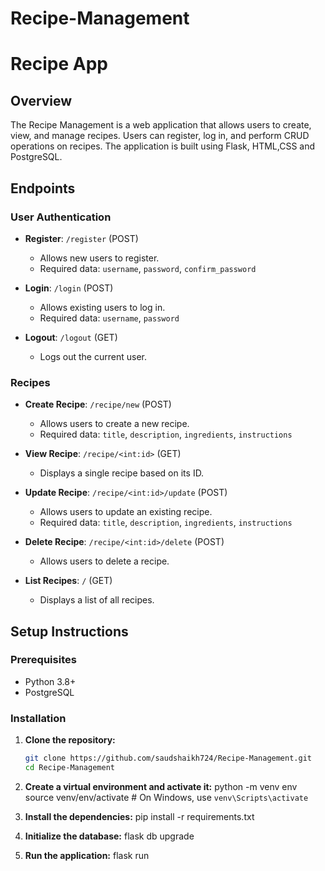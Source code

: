 # Recipe-Management

# Recipe App

## Overview

The Recipe Management is a web application that allows users to create, view, and manage recipes. Users can register, log in, and perform CRUD operations on recipes. The application is built using Flask, HTML,CSS and PostgreSQL.

## Endpoints

### User Authentication

- **Register**: `/register` (POST)

  - Allows new users to register.
  - Required data: `username`, `password`, `confirm_password`

- **Login**: `/login` (POST)

  - Allows existing users to log in.
  - Required data: `username`, `password`

- **Logout**: `/logout` (GET)
  - Logs out the current user.

### Recipes

- **Create Recipe**: `/recipe/new` (POST)

  - Allows users to create a new recipe.
  - Required data: `title`, `description`, `ingredients`, `instructions`

- **View Recipe**: `/recipe/<int:id>` (GET)

  - Displays a single recipe based on its ID.

- **Update Recipe**: `/recipe/<int:id>/update` (POST)

  - Allows users to update an existing recipe.
  - Required data: `title`, `description`, `ingredients`, `instructions`

- **Delete Recipe**: `/recipe/<int:id>/delete` (POST)

  - Allows users to delete a recipe.

- **List Recipes**: `/` (GET)
  - Displays a list of all recipes.

## Setup Instructions

### Prerequisites

- Python 3.8+
- PostgreSQL

### Installation

1. **Clone the repository:**

   ```bash
   git clone https://github.com/saudshaikh724/Recipe-Management.git
   cd Recipe-Management
   ```

2. **Create a virtual environment and activate it:**
   python -m venv env
   source venv/env/activate # On Windows, use `venv\Scripts\activate`

3. **Install the dependencies:**
   pip install -r requirements.txt

4. **Initialize the database:**
   flask db upgrade

5. **Run the application:**
   flask run
